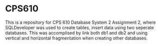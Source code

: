 # CPS610
This is a repository for CPS 610 Database System 2 Assignment 2, where SQLDeveloper was used to create tables, insert data using two seperate databases. This was accomplised by link both db1 and db2 and using vertical and horizontal fragmentation when creating other databases.
